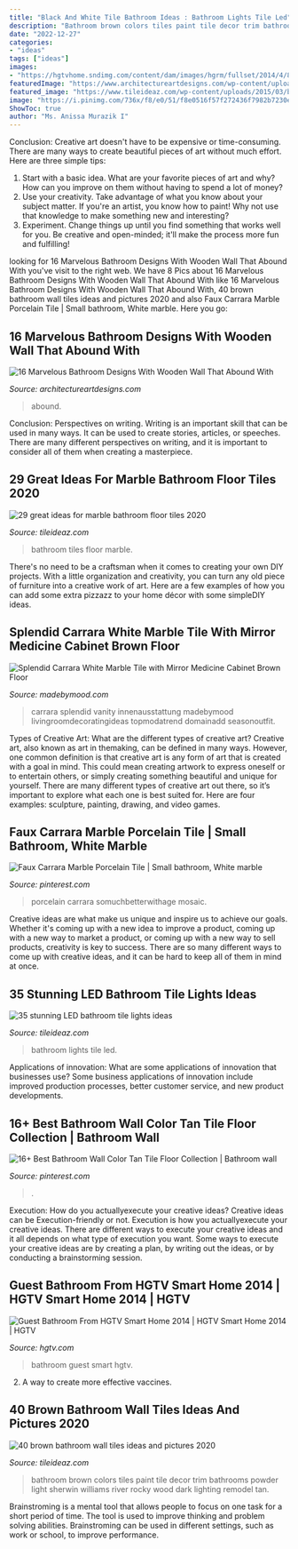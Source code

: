 ```yaml
---
title: "Black And White Tile Bathroom Ideas : Bathroom Lights Tile Led"
description: "Bathroom brown colors tiles paint tile decor trim bathrooms powder light sherwin williams river rocky wood dark lighting remodel tan"
date: "2022-12-27"
categories:
- "ideas"
tags: ["ideas"]
images:
- "https://hgtvhome.sndimg.com/content/dam/images/hgrm/fullset/2014/4/8/0/hgtv-01-sh14-guest-bathroom_v.jpg.rend.hgtvcom.616.822.suffix/1405444043301.jpeg"
featuredImage: "https://www.architectureartdesigns.com/wp-content/uploads/2016/05/6-93.jpg"
featured_image: "https://www.tileideaz.com/wp-content/uploads/2015/03/brown_bathroom_wall_tiles_6.jpg"
image: "https://i.pinimg.com/736x/f8/e0/51/f8e0516f57f272436f7982b7230e6af6.jpg"
ShowToc: true
author: "Ms. Anissa Murazik I"
---
```



Conclusion:
Creative art doesn't have to be expensive or time-consuming. There are many ways to create beautiful pieces of art without much effort. Here are three simple tips: 
1) Start with a basic idea. What are your favorite pieces of art and why? How can you improve on them without having to spend a lot of money? 
2) Use your creativity. Take advantage of what you know about your subject matter. If you're an artist, you know how to paint! Why not use that knowledge to make something new and interesting? 
3) Experiment. Change things up until you find something that works well for you. Be creative and open-minded; it'll make the process more fun and fulfilling!

	

		
looking for 16 Marvelous Bathroom Designs With Wooden Wall That Abound With you've visit to the right web. We have 8 Pics about 16 Marvelous Bathroom Designs With Wooden Wall That Abound With like 16 Marvelous Bathroom Designs With Wooden Wall That Abound With, 40 brown bathroom wall tiles ideas and pictures 2020 and also Faux Carrara Marble Porcelain Tile | Small bathroom, White marble. Here you go:
		
    
## 16 Marvelous Bathroom Designs With Wooden Wall That Abound With

<img loading=lazy src="https://www.architectureartdesigns.com/wp-content/uploads/2016/05/6-93.jpg" onerror="this.onerror=null;this.src='https://tse1.mm.bing.net/th?id=OIP.q1xJXIAnOU9sURq0nnXgDQHaIz&amp;pid=15.1';" alt="16 Marvelous Bathroom Designs With Wooden Wall That Abound With">

_Source: architectureartdesigns.com_

>abound. 

	

Conclusion: Perspectives on writing.
Writing is an important skill that can be used in many ways. It can be used to create stories, articles, or speeches. There are many different perspectives on writing, and it is important to consider all of them when creating a masterpiece.

    
## 29 Great Ideas For Marble Bathroom Floor Tiles 2020

<img loading=lazy src="https://www.tileideaz.com/wp-content/uploads/2015/08/r-2.jpg" onerror="this.onerror=null;this.src='https://tse1.mm.bing.net/th?id=OIP.fZ-MUoUFvVCyVuvFaKJQMAHaLH&amp;pid=15.1';" alt="29 great ideas for marble bathroom floor tiles 2020">

_Source: tileideaz.com_

>bathroom tiles floor marble. 

	

There's no need to be a craftsman when it comes to creating your own DIY projects. With a little organization and creativity, you can turn any old piece of furniture into a creative work of art. Here are a few examples of how you can add some extra pizzazz to your home décor with some simpleDIY ideas.

    
## Splendid Carrara White Marble Tile With Mirror Medicine Cabinet Brown Floor

<img loading=lazy src="https://madebymood.com/wp-content/uploads/2017/11/new-york-carrara-white-marble-tile-with-carpet-dealers-bathroom-contemporary-and-floor-corner-shower.jpg" onerror="this.onerror=null;this.src='https://tse2.mm.bing.net/th?id=OIP.2CABdtAgJLp3lV2Z0bJZWwHaLH&amp;pid=15.1';" alt="Splendid Carrara White Marble Tile with Mirror Medicine Cabinet Brown Floor">

_Source: madebymood.com_

>carrara splendid vanity innenausstattung madebymood livingroomdecoratingideas topmodatrend domainadd seasonoutfit. 

	

Types of Creative Art: What are the different types of creative art?
Creative art, also known as art in themaking, can be defined in many ways. However, one common definition is that creative art is any form of art that is created with a goal in mind. This could mean creating artwork to express oneself or to entertain others, or simply creating something beautiful and unique for yourself. There are many different types of creative art out there, so it’s important to explore what each one is best suited for. Here are four examples: sculpture, painting, drawing, and video games.

    
## Faux Carrara Marble Porcelain Tile | Small Bathroom, White Marble

<img loading=lazy src="https://i.pinimg.com/736x/f8/e0/51/f8e0516f57f272436f7982b7230e6af6.jpg" onerror="this.onerror=null;this.src='https://tse4.mm.bing.net/th?id=OIP.CNaWiL7PEpg--hCXSP0lawHaLH&amp;pid=15.1';" alt="Faux Carrara Marble Porcelain Tile | Small bathroom, White marble">

_Source: pinterest.com_

>porcelain carrara somuchbetterwithage mosaic. 

	

Creative ideas are what make us unique and inspire us to achieve our goals. Whether it's coming up with a new idea to improve a product, coming up with a new way to market a product, or coming up with a new way to sell products, creativity is key to success. There are so many different ways to come up with creative ideas, and it can be hard to keep all of them in mind at once.

    
## 35 Stunning LED Bathroom Tile Lights Ideas

<img loading=lazy src="https://www.tileideaz.com/wp-content/uploads/2015/08/046.jpg" onerror="this.onerror=null;this.src='https://tse3.mm.bing.net/th?id=OIP.TXtDhturo0tRxO-p86pTEgHaKI&amp;pid=15.1';" alt="35 stunning LED bathroom tile lights ideas">

_Source: tileideaz.com_

>bathroom lights tile led. 

	

Applications of innovation: What are some applications of innovation that businesses use?
Some business applications of innovation include improved production processes, better customer service, and new product developments.

    
## 16+ Best Bathroom Wall Color Tan Tile Floor Collection | Bathroom Wall

<img loading=lazy src="https://i.pinimg.com/736x/cb/6d/bd/cb6dbd7a23abce132c3e21d42051b8b4.jpg" onerror="this.onerror=null;this.src='https://tse1.mm.bing.net/th?id=OIP.O0iacDxxQQTMVcGz3x1oRAHaLH&amp;pid=15.1';" alt="16+ Best Bathroom Wall Color Tan Tile Floor Collection | Bathroom wall">

_Source: pinterest.com_

>. 

	

Execution: How do you actuallyexecute your creative ideas?
Creative ideas can be Execution-friendly or not. Execution is how you actuallyexecute your creative ideas. There are different ways to execute your creative ideas and it all depends on what type of execution you want. Some ways to execute your creative ideas are by creating a plan, by writing out the ideas, or by conducting a brainstorming session.

    
## Guest Bathroom From HGTV Smart Home 2014 | HGTV Smart Home 2014 | HGTV

<img loading=lazy src="https://hgtvhome.sndimg.com/content/dam/images/hgrm/fullset/2014/4/8/0/hgtv-01-sh14-guest-bathroom_v.jpg.rend.hgtvcom.616.822.suffix/1405444043301.jpeg" onerror="this.onerror=null;this.src='https://tse3.mm.bing.net/th?id=OIP.jasnOJ_fqfB4qs18czo1tAHaJ4&amp;pid=15.1';" alt="Guest Bathroom From HGTV Smart Home 2014 | HGTV Smart Home 2014 | HGTV">

_Source: hgtv.com_

>bathroom guest smart hgtv. 

	

2. A way to create more effective vaccines.

    
## 40 Brown Bathroom Wall Tiles Ideas And Pictures 2020

<img loading=lazy src="https://www.tileideaz.com/wp-content/uploads/2015/03/brown_bathroom_wall_tiles_6.jpg" onerror="this.onerror=null;this.src='https://tse1.mm.bing.net/th?id=OIP.tHcIbu_0PHxhcIYINVuUNAHaLH&amp;pid=15.1';" alt="40 brown bathroom wall tiles ideas and pictures 2020">

_Source: tileideaz.com_

>bathroom brown colors tiles paint tile decor trim bathrooms powder light sherwin williams river rocky wood dark lighting remodel tan. 

	

Brainstroming is a mental tool that allows people to focus on one task for a short period of time. The tool is used to improve thinking and problem solving abilities. Brainstroming can be used in different settings, such as work or school, to improve performance.

